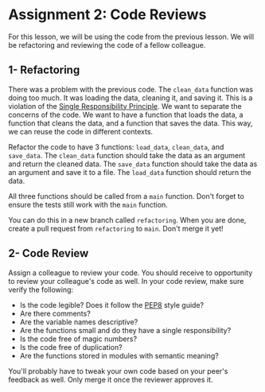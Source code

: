 # Assignment 2: Code Reviews

For this lesson, we will be using the code from the previous lesson. We will be refactoring and reviewing the code of a fellow colleague.

## 1- Refactoring

There was a problem with the previous code. The `clean_data` function was doing too much. It was loading the data, cleaning it, and saving it. This is a violation of the [Single Responsibility Principle](https://en.wikipedia.org/wiki/Single-responsibility_principle). We want to separate the concerns of the code. We want to have a function that loads the data, a function that cleans the data, and a function that saves the data. This way, we can reuse the code in different contexts.

Refactor the code to have 3 functions: `load_data`, `clean_data`, and `save_data`. The `clean_data` function should take the data as an argument and return the cleaned data. The `save_data` function should take the data as an argument and save it to a file. The `load_data` function should return the data.

All three functions should be called from a `main` function. Don't forget to ensure the tests still work with the `main` function.

You can do this in a new branch called `refactoring`. When you are done, create a pull request from `refactoring` to `main`. Don't merge it yet!

## 2- Code Review

Assign a colleague to review your code. You should receive to opportunity to review your colleague's code as well. In your code review, make sure verify the following:

- Is the code legible? Does it follow the [PEP8](https://www.python.org/dev/peps/pep-0008/) style guide?
- Are there comments?
- Are the variable names descriptive?
- Are the functions small and do they have a single responsibility?
- Is the code free of magic numbers?
- Is the code free of duplication?
- Are the functions stored in modules with semantic meaning?

You'll probably have to tweak your own code based on your peer's feedback as well. Only merge it once the reviewer approves it.
